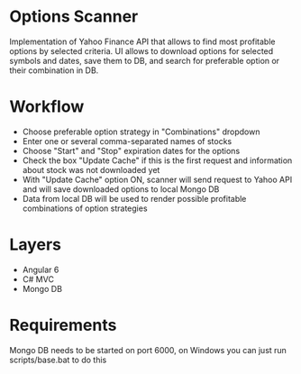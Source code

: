 # Options Scanner

Implementation of Yahoo Finance API that allows to find most profitable options by selected criteria.
UI allows to download options for selected symbols and dates, save them to DB, and search for preferable option or their combination in DB.

# Workflow

- Choose preferable option strategy in "Combinations" dropdown 
- Enter one or several comma-separated names of stocks 
- Choose "Start" and "Stop" expiration dates for the options 
- Check the box "Update Cache" if this is the first request and information about stock was not downloaded yet
- With "Update Cache" option ON, scanner will send request to Yahoo API and will save downloaded options to local Mongo DB 
- Data from local DB will be used to render possible profitable combinations of option strategies 

# Layers

- Angular 6 
- C# MVC 
- Mongo DB

# Requirements

Mongo DB needs to be started on port 6000, on Windows you can just run scripts/base.bat to do this
